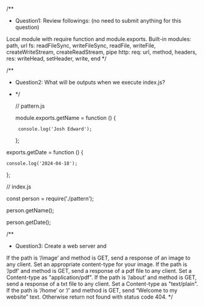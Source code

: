 /**
 * Question1: Review followings: (no need to submit anything for this question)

Local module with require function and module.exports.
Built-in modules:
path, url
fs: readFileSync, writeFileSync, readFile, writeFile, createWriteStream, createReadStream, pipe
http: req: url, method, headers, res: writeHead, setHeader, write, end
 */

/**
 * Question2: What will be outputs when we execute index.js?
 * */

    // pattern.js

    module.exports.getName = function () {

        console.log('Josh Edward');

    };


exports.getDate = function () {

    console.log('2024-04-18');


};


// index.js

const person = require('./pattern');

person.getName();

person.getDate();



/**
 * Question3: Create a web server and

If the path is ‘/image’ and method is GET, send a response of an image to any client. Set an appropriate content-type for your image.
If the path is ‘/pdf’ and method is GET, send a response of a pdf file to any client. Set a Content-type as "application/pdf".
If the path is ‘/about’ and method is GET, send a response of a txt file to any client. Set a Content-type as "text/plain".
If the path is ‘/home’ or ‘/’ and method is GET, send “Welcome to my website” text.
    Otherwise return not found with status code 404.
 */
